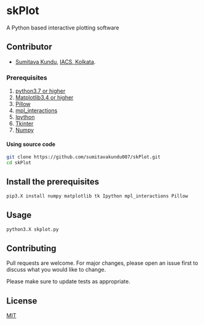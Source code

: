 # skPlot
A Python based interactive plotting software

## Contributor
- [Sumitava Kundu](https://github.com/sumitavakundu007/), [IACS, Kolkata](http://www.iacs.res.in/).

### Prerequisites
1. [python3.7 or higher](https://www.python.org/download/releases/3.0/)
2. [Matplotlib3.4 or higher](https://matplotlib.org/)
3. [Pillow](https://pypi.org/project/Pillow/)
4. [mpl_interactions](https://pypi.org/project/mpl-interactions/)
5. [Ipython](https://ipython.org/)
6. [Tkinter](https://docs.python.org/3/library/tkinter.html)
7. [Numpy](https://numpy.org/)

#### Using source code
```bash
git clone https://github.com/sumitavakundu007/skPlot.git
cd skPlot
```

## Install the prerequisites

```bash
pip3.X install numpy matplotlib tk Ipython mpl_interactions Pillow
```

## Usage

```bash
python3.X skplot.py
```

## Contributing
Pull requests are welcome. For major changes, please open an issue first to discuss what you would like to change.

Please make sure to update tests as appropriate.

## License
[MIT](https://choosealicense.com/licenses/mit/)
